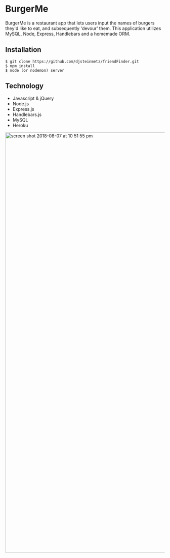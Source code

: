 # BurgerMe
BurgerMe is a restaurant app that lets users input the names of burgers they'd like to eat, and subsequently 'devour' them.  This application utilizes MySQL, Node, Express, Handlebars and a homemade ORM.

## Installation
```
$ git clone https://github.com/djsteinmetz/friendFinder.git
$ npm install
$ node (or nodemon) server
```

## Technology
* Javascript & jQuery
* Node.js
* Express.js
* Handlebars.js
* MySQL
* Heroku

<img width="1322" alt="screen shot 2018-08-07 at 10 51 55 pm" src="https://user-images.githubusercontent.com/38231097/43815288-9c59f05a-9a94-11e8-8fac-48287bce0ddf.png">

